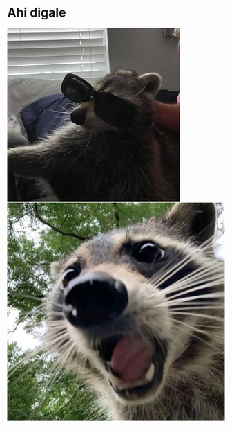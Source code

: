 # Ahi digale
![](https://github.com/MarkiHub/MarkiHub/blob/main/kWC19vdW_400x400.jpg)
![](https://github.com/MarkiHub/MarkiHub/blob/main/F9Z5_DAWQAAnxQb.jpeg)
